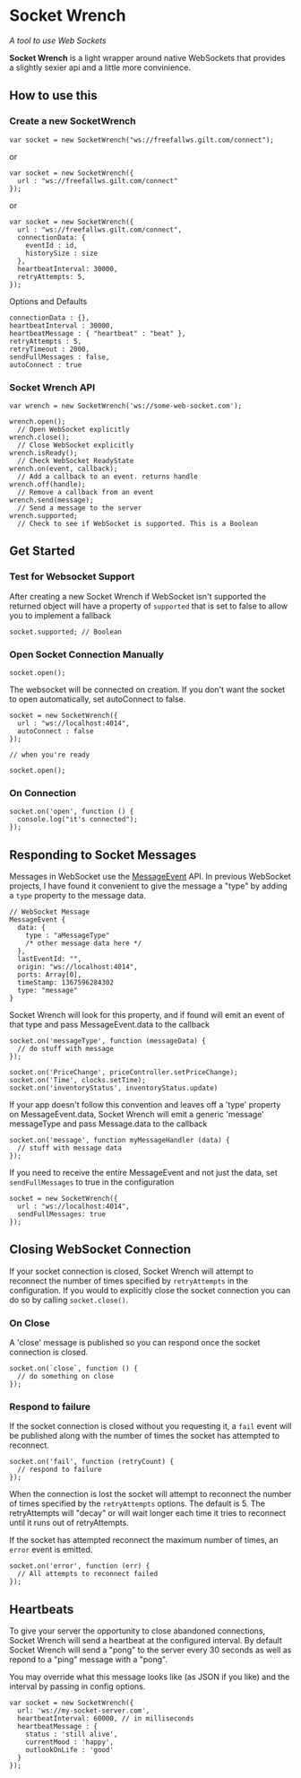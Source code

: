 # Socket Wrench

*A tool to use Web Sockets*

**Socket Wrench** is a light wrapper around native WebSockets that provides a slightly sexier api and a little more convinience.

## How to use this

### Create a new SocketWrench

    var socket = new SocketWrench("ws://freefallws.gilt.com/connect");

or

    var socket = new SocketWrench({
      url : "ws://freefallws.gilt.com/connect"
    });

or

    var socket = new SocketWrench({
      url : "ws://freefallws.gilt.com/connect",
      connectionData: {
        eventId : id,
        historySize : size
      },
      heartbeatInterval: 30000,
      retryAttempts: 5,
    });


Options and Defaults

    connectionData : {},
    heartbeatInterval : 30000,
    heartbeatMessage : { "heartbeat" : "beat" },
    retryAttempts : 5,
    retryTimeout : 2000,
    sendFullMessages : false,
    autoConnect : true

### Socket Wrench API

    var wrench = new SocketWrench('ws://some-web-socket.com');

    wrench.open();
      // Open WebSocket explicitly
    wrench.close();
      // Close WebSocket explicitly
    wrench.isReady();
      // Check WebSocket ReadyState
    wrench.on(event, callback);
      // Add a callback to an event. returns handle
    wrench.off(handle);
      // Remove a callback from an event
    wrench.send(message);
      // Send a message to the server
    wrench.supported;
      // Check to see if WebSocket is supported. This is a Boolean

## Get Started

### Test for Websocket Support

After creating a new Socket Wrench if WebSocket isn't supported the returned object will have a property of `supported` that is set to false to allow you to implement a fallback

    socket.supported; // Boolean

### Open Socket Connection Manually

    socket.open();

The websocket will be connected on creation. If you don't want the socket to open automatically, set autoConnect to false.

    socket = new SocketWrench({
      url : "ws://localhost:4014",
      autoConnect : false
    });

    // when you're ready

    socket.open();

### On Connection

    socket.on('open', function () {
      console.log("it's connected");
    });

## Responding to Socket Messages

Messages in WebSocket use the [MessageEvent](http://www.w3.org/TR/2008/WD-html5-20080610/comms.html#messageevent) API. In previous WebSocket projects, I have found it convenient to give the message a "type" by adding a `type` property to the message data.

    // WebSocket Message
    MessageEvent {
      data: {
        type : "aMessageType"
        /* other message data here */
      },
      lastEventId: "",
      origin: "ws://localhost:4014",
      ports: Array[0],
      timeStamp: 1367596284302
      type: "message"
    }

Socket Wrench will look for this property, and if found will emit an event of that type and pass MessageEvent.data to the callback

    socket.on('messageType', function (messageData) {
      // do stuff with message
    });

    socket.on('PriceChange', priceController.setPriceChange);
    socket.on('Time', clocks.setTime);
    socket.on('inventoryStatus', inventoryStatus.update)

If your app doesn't follow this convention and leaves off
a 'type' property on MessageEvent.data, Socket Wrench will emit
a generic 'message' messageType and pass Message.data to the callback

    socket.on('message', function myMessageHandler (data) {
      // stuff with message data
    });

If you need to receive the entire MessageEvent and not just the data, set `sendFullMessages` to true in the configuration

    socket = new SocketWrench({
      url : "ws://localhost:4014",
      sendFullMessages: true
    });

## Closing WebSocket Connection

If your socket connection is closed, Socket Wrench will attempt to reconnect the number of times specified by `retryAttempts` in the configuration. If you would to explicitly close the socket connection you can do so by calling `socket.close()`.

### On Close

A 'close' message is published so you can respond once the socket
connection is closed.

    socket.on(`close`, function () {
      // do something on close
    });

### Respond to failure

If the socket connection is closed without you requesting it, a `fail`
event will be published along with the number of times the socket has
attempted to reconnect.

    socket.on('fail', function (retryCount) {
      // respond to failure
    });

When the connection is lost the socket will attempt to reconnect the
number of times specified by the `retryAttempts` options. The default is 5. The retryAttempts will "decay" or will wait longer each time it tries to reconnect until it runs out of retryAttempts.

If the socket has attempted reconnect the maximum number of times, an
`error` event is emitted.

    socket.on('error', function (err) {
      // All attempts to reconnect failed
    });

## Heartbeats

To give your server the opportunity to close abandoned connections, Socket Wrench will send a heartbeat at the configured interval. By default Socket Wrench will send a "pong" to the server every 30 seconds as well as repond to a "ping" message with a "pong".

You may override what this message looks like (as JSON if you like) and the interval by passing in config options.

    var socket = new SocketWrench({
      url: 'ws://my-socket-server.com',
      heartbeatInterval: 60000, // in milliseconds
      heartbeatMessage : {
        status : 'still alive',
        currentMood : 'happy',
        outlookOnLife : 'good'
      }
    });